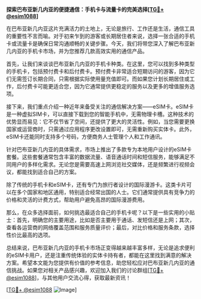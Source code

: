 **探索巴布亚新几内亚的便捷通信：手机卡与流量卡的完美选择[[TG💪+ @esim1088](https://t.me/s/esim1088)]**

在巴布亚新几内亚这片充满活力的土地上，无论是旅行、工作还是生活，通信工具的重要性不言而喻。对于初来乍到的游客或长期居住者来说，选择一张合适的手机卡或流量卡是确保日常沟通顺畅的关键步骤。今天，我们将带您深入了解巴布亚新几内亚的手机卡市场，并为您推荐几款高效实用的通信产品。

首先，让我们来谈谈巴布亚新几内亚的手机卡种类。在这里，您可以找到多种类型的手机卡，包括预付费卡和后付费卡。预付费卡非常适合短期访问的游客，因为它们无需签订长期合同，只需根据实际使用量充值即可。而如果您计划长期居住或工作，后付费卡可能更适合您，因为它通常提供更稳定的服务以及更多的增值服务选项。

接下来，我们重点介绍一种近年来备受关注的通信解决方案——eSIM卡。eSIM卡是一种虚拟SIM卡，可以直接下载到您的智能手机中，无需物理卡槽。这种技术的优势显而易见：它不仅节省了空间，还提供了更大的灵活性。例如，当您需要更换国家或运营商时，只需通过应用程序更改设置即可，无需重新购买实体卡。此外，eSIM卡还能同时支持多个号码，方便商务人士管理个人和工作通讯。

针对巴布亚新几内亚的具体需求，市场上推出了多款专为本地用户设计的eSIM卡套餐。这些套餐通常包含丰富的数据流量、语音通话时间和短信服务，能够满足不同用户的多样化需求。无论您是需要高速上网浏览社交媒体，还是频繁进行视频会议，都能找到适合自己的方案。

除了传统的手机卡和eSIM卡，还有专门为旅行者设计的国际漫游卡。这类卡片可以在多个国家和地区通用，特别适合经常出国的人士。它们通常提供具有竞争力的价格和灵活的计费方式，帮助用户避免高昂的国际漫游费用。

那么，在众多选择面前，如何挑选最适合自己的手机卡呢？以下是一些实用的小贴士：首先，明确您的主要用途，比如是否主要用于通话、发短信还是上网；其次，查看各运营商的网络覆盖范围和服务质量评价；最后，对比价格和服务条款，选择性价比最高的选项。

总结来说，巴布亚新几内亚的手机卡市场正变得越来越丰富多样，无论是追求便利的eSIM卡用户，还是注重传统体验的实体卡持有者，都能在这里找到满意的解决方案。希望本文能为您提供有价值的参考信息，助您轻松应对巴布亚新几内亚的通信挑战。如果您对相关产品感兴趣，欢迎加入我们的讨论群组[[TG💪+ @esim1088](https://t.me/s/esim1088)]，与其他用户交流心得，获取最新资讯！

[[TG💪+ @esim1088](https://t.me/s/esim1088) ![Image](https://i.postimg.cc/4NQfJmqS/Snipaste-2025-05-13-00-14-12.png)]